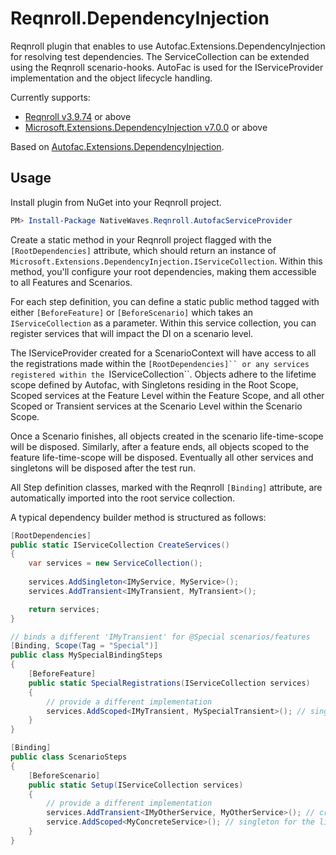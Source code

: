 # Reqnroll.DependencyInjection

Reqnroll plugin that enables to use Autofac.Extensions.DependencyInjection for resolving test dependencies.
The ServiceCollection can be extended using the Reqnroll scenario-hooks. AutoFac is used for the IServiceProvider implementation and the object lifecycle handling.

Currently supports:
* [Reqnroll v3.9.74](https://www.nuget.org/packages/Reqnroll/3.9.74) or above
* [Microsoft.Extensions.DependencyInjection v7.0.0](https://www.nuget.org/packages/Microsoft.Extensions.DependencyInjection/7.0.0) or above

Based on [Autofac.Extensions.DependencyInjection](https://www.nuget.org/packages/Autofac.Extensions.DependencyInjection).

## Usage

Install plugin from NuGet into your Reqnroll project.

```powershell
PM> Install-Package NativeWaves.Reqnroll.AutofacServiceProvider
```

Create a static method in your Reqnroll project flagged with the `[RootDependencies]` attribute, which should return an instance of `Microsoft.Extensions.DependencyInjection.IServiceCollection`. Within this method, you'll configure your root dependencies, making them accessible to all Features and Scenarios.

For each step definition, you can define a static public method tagged with either `[BeforeFeature]` or `[BeforeScenario]` which takes an `IServiceCollection` as a parameter. Within this service collection, you can register services that will impact the DI on a scenario level.

The IServiceProvider created for a ScenarioContext will have access to all the registrations made within the `[RootDependencies]`` or any services registered within the `IServiceCollection``. Objects adhere to the lifetime scope defined by Autofac, with Singletons residing in the Root Scope, Scoped services at the Feature Level within the Feature Scope, and all other Scoped or Transient services at the Scenario Level within the Scenario Scope.

Once a Scenario finishes, all objects created in the scenario life-time-scope will be disposed. Similarly, after a feature ends, all objects scoped to the feature life-time-scope will be disposed. Eventually all other services and singletons will be disposed after the test run.

All Step definition classes, marked with the Reqnroll `[Binding]` attribute, are automatically imported into the root service collection.

A typical dependency builder method is structured as follows:

```csharp
[RootDependencies]
public static IServiceCollection CreateServices()
{
    var services = new ServiceCollection();
    
    services.AddSingleton<IMyService, MyService>();
    services.AddTransient<IMyTransient, MyTransient>();

    return services;
}

// binds a different 'IMyTransient' for @Special scenarios/features
[Binding, Scope(Tag = "Special")]
public class MySpecialBindingSteps
{
    [BeforeFeature]
    public static SpecialRegistrations(IServiceCollection services)
    {
        // provide a different implementation
        services.AddScoped<IMyTransient, MySpecialTransient>(); // singleton for the life-time of the feature
    }
}

[Binding]
public class ScenarioSteps
{
    [BeforeScenario]
    public static Setup(IServiceCollection services)
    {
        // provide a different implementation
        services.AddTransient<IMyOtherService, MyOtherService>(); // creation per scenario-dependency
        service.AddScoped<MyConcreteService>(); // singleton for the life-time of the scenario
    }
}
```

